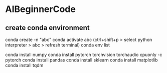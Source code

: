 # AIBeginnerCode

## create conda environment

conda create -n "abc"
conda activate abc (ctrl+shift+p > select python interpreter > abc > refresh terminal)
conda env list

conda install numpy
conda install pytorch torchvision torchaudio cpuonly -c pytorch
conda install pandas
conda install sklearn
conda install matplotlib
conda install tqdm


